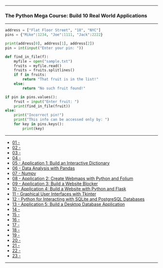 
---

### The Python Mega Course: Build 10 Real World Applications

---

```python
address = ["Flat Floor Street", "18", "NYC"]
pins = {"Mike":1234, "Joe":1111, "Jack":2222}

print(address[0], address[1], address[2])
pin = int(input("Enter your pin: "))

def find_in_file(f):
    myfile = open("sample.txt")
    fruits = myfile.read()
    fruits = fruits.splitlines()
    if f in fruits:
        return "That fruit is in the list!"
    else:
        return "No such fruit found!"

if pin in pins.values():
    fruit = input("Enter fruit: ")
    print(find_in_file(fruit))
else:
    print("Incorrect pin!")
    print("This info can be accessed only by: ")
    for key in pins.keys():
        print(key)
```

---

* [01 - ]()
* [02 - ]()
* [03 - ]()
* [04 - ]()
* [05 - Application 1: Build an Interactive Dictionary]()
* [06 - Data Analysis with Pandas]()
* [07 - Numpy]()
* [08 - Application 2: Create Webmaps with Python and Folium]()
* [09 - Application 3: Build a Website Blocker]()
* [10 - Application 4: Build a Website with Python and Flask]()
* [11 - Graphical User Interfaces with Tkinter]()
* [12 - Python for Interacting with SQLite and PostgreSQL Databases]()
* [13 - Application 5: Build a Desktop Database Application]()
* [14 - ]()
* [15 - ]()
* [16 - ]()
* [17 - ]()
* [18 - ]()
* [19 - ]()
* [20 - ]()
* [21 - ]()
* [22 - ]()
* [23 - ]()

---
